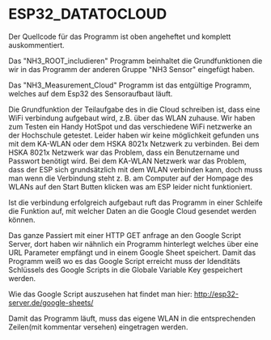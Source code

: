 # ESP32_DATATOCLOUD

Der Quellcode für das Programm ist oben angeheftet und komplett auskommentiert.

Das "NH3_ROOT_includieren" Programm beinhaltet die Grundfunktionen die wir in das Programm der anderen Gruppe "NH3 Sensor" eingefügt haben.

Das "NH3_Measurement_Cloud" Programm ist das entgültige Programm, welches auf dem Esp32 des Sensoraufbaut läuft.

Die Grundfunktion der Teilaufgabe des in die Cloud schreiben ist, dass eine WiFi verbindung aufgebaut wird, z.B. über das WLAN zuhause. Wir haben zum Testen ein Handy HotSpot und das verschiedene WiFi netzwerke an der Hochschule getestet.
Leider haben wir keine möglichkeit gefunden uns mit dem KA-WLAN oder dem HSKA 8021x Netzwerk zu verbinden.
Bei dem HSKA 8021x Netzwerk war das Problem, dass ein Benutzername und Passwort benötigt wird.
Bei dem KA-WLAN Netzwerk war das Problem, dass der ESP sich grundsätzlich mit dem WLAN verbinden kann, doch muss man wenn die Verbindung steht z. B. am Computer auf der Hompage des WLANs auf den Start Butten klicken was am ESP leider nicht funktioniert.

Ist die verbindung erfolgreich aufgebaut ruft das Programm in einer Schleife die Funktion auf, mit welcher Daten an die Google Cloud gesendet werden können.

Das ganze Passiert mit einer HTTP GET anfrage an den Google Script Server, dort haben wir nähnlich ein Programm hinterlegt welches über eine URL Parameter empfängt und in einem Google Sheet speichert.
Damit das Programm weiß wo es das Google Script erreicht muss der Idenditäts Schlüssels des Google Scripts in die Globale Variable Key gespeichert werden.

Wie das Google Script auszusehen hat findet man hier: http://esp32-server.de/google-sheets/

Damit das Programm läuft, muss das eigene WLAN in die entsprechenden Zeilen(mit kommentar versehen) eingetragen werden.



